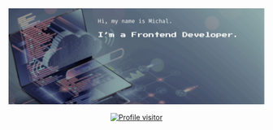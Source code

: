 <img height='50%' src="https://raw.githubusercontent.com/noszczykmichal/noszczykmichal/main/images/hero.jpg"/>
<p align="center">
<a href="https://komarev.com/ghpvc/?username=noszczykmichal">
  <img src="https://komarev.com/ghpvc/?username=noszczykmichal&label=Visitors&color=5E6F81&style=flat" alt="Profile visitor" />
</a>
</p>
